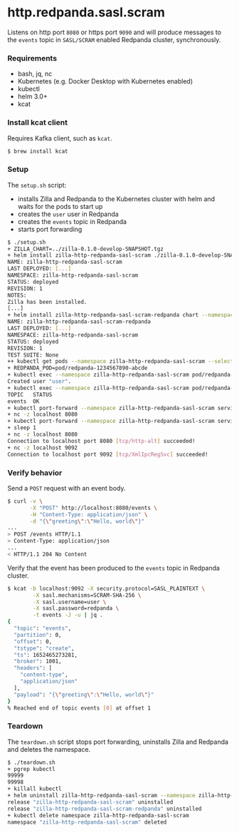 # http.redpanda.sasl.scram

Listens on http port `8080` or https port `9090` and will produce messages to the `events` topic in `SASL/SCRAM`
enabled Redpanda cluster, synchronously.

### Requirements

- bash, jq, nc
- Kubernetes (e.g. Docker Desktop with Kubernetes enabled)
- kubectl
- helm 3.0+
- kcat

### Install kcat client

Requires Kafka client, such as `kcat`.

```bash
$ brew install kcat
```

### Setup

The `setup.sh` script:
- installs Zilla and Redpanda to the Kubernetes cluster with helm and waits for the pods to start up
- creates the `user` user in Redpanda
- creates the `events` topic in Redpanda
- starts port forwarding

```bash
$ ./setup.sh
+ ZILLA_CHART=../zilla-0.1.0-develop-SNAPSHOT.tgz
+ helm install zilla-http-redpanda-sasl-scram ./zilla-0.1.0-develop-SNAPSHOT.tgz --namespace zilla-http-redpanda-sasl-scram --create-namespace --wait [...]
NAME: zilla-http-redpanda-sasl-scram
LAST DEPLOYED: [...]
NAMESPACE: zilla-http-redpanda-sasl-scram
STATUS: deployed
REVISION: 1
NOTES:
Zilla has been installed.
[...]
+ helm install zilla-http-redpanda-sasl-scram-redpanda chart --namespace zilla-http-redpanda-sasl-scram --create-namespace --wait
NAME: zilla-http-redpanda-sasl-scram-redpanda
LAST DEPLOYED: [...]
NAMESPACE: zilla-http-redpanda-sasl-scram
STATUS: deployed
REVISION: 1
TEST SUITE: None
++ kubectl get pods --namespace zilla-http-redpanda-sasl-scram --selector app.kubernetes.io/instance=redpanda -o name
+ REDPANDA_POD=pod/redpanda-1234567890-abcde
+ kubectl exec --namespace zilla-http-redpanda-sasl-scram pod/redpanda-1234567890-abcde -- rpk acl user create user -p redpanda
Created user "user".
+ kubectl exec --namespace zilla-http-redpanda-sasl-scram pod/redpanda-1234567890-abcde -- rpk topic create events --user user --password redpanda --sasl-mechanism SCRAM-SHA-256
TOPIC   STATUS
events  OK
+ kubectl port-forward --namespace zilla-http-redpanda-sasl-scram service/zilla 8080 9090
+ nc -z localhost 8080
+ kubectl port-forward --namespace zilla-http-redpanda-sasl-scram service/redpanda 9092
+ sleep 1
+ nc -z localhost 8080
Connection to localhost port 8080 [tcp/http-alt] succeeded!
+ nc -z localhost 9092
Connection to localhost port 9092 [tcp/XmlIpcRegSvc] succeeded!
```

### Verify behavior
Send a `POST` request with an event body.
```bash
$ curl -v \
       -X "POST" http://localhost:8080/events \
       -H "Content-Type: application/json" \
       -d "{\"greeting\":\"Hello, world\"}"
...
> POST /events HTTP/1.1
> Content-Type: application/json
...
< HTTP/1.1 204 No Content
```
Verify that the event has been produced to the `events` topic in Redpanda cluster.
```bash
$ kcat -b localhost:9092 -X security.protocol=SASL_PLAINTEXT \
		-X sasl.mechanisms=SCRAM-SHA-256 \
		-X sasl.username=user \
		-X sasl.password=redpanda \
		-t events -J -u | jq .
{
  "topic": "events",
  "partition": 0,
  "offset": 0,
  "tstype": "create",
  "ts": 1652465273281,
  "broker": 1001,
  "headers": [
    "content-type",
    "application/json"
  ],
  "payload": "{\"greeting\":\"Hello, world\"}"
}
% Reached end of topic events [0] at offset 1
```

### Teardown

The `teardown.sh` script stops port forwarding, uninstalls Zilla and Redpanda and deletes the namespace.

```bash
$ ./teardown.sh
+ pgrep kubectl
99999
99998
+ killall kubectl
+ helm uninstall zilla-http-redpanda-sasl-scram --namespace zilla-http-redpanda-sasl-scram
release "zilla-http-redpanda-sasl-scram" uninstalled
release "zilla-http-redpanda-sasl-scram-redpanda" uninstalled
+ kubectl delete namespace zilla-http-redpanda-sasl-scram
namespace "zilla-http-redpanda-sasl-scram" deleted
```
